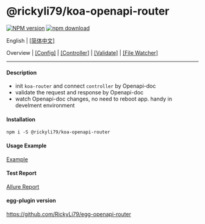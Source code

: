 # @rickyli79/koa-openapi-router
[![NPM version][npm-image]][npm-url]
[![npm download][download-image]][download-url]

[npm-image]: https://img.shields.io/npm/v/@rickyli79/koa-openapi-router.svg?style=flat-square
[npm-url]: https://npmjs.org/package/@rickyli79/koa-openapi-router
[download-image]: https://img.shields.io/npm/dm/@rickyli79/koa-openapi-router.svg?style=flat-square
[download-url]: https://npmjs.org/package/@rickyli79/koa-openapi-router

English | [[简体中文]](./README.zh-CN.md)

Overview | [[Config]][2] | [[Controller]][3] | [[Validate]][4] | [[File Watcher]][5]

[1]:README.md
[2]:./docs/en/Config.md
[3]:./docs/en/Controller.md
[4]:./docs/en/Validate.md
[5]:./docs/en/FileWatcher.md

---

#### Description
- init `koa-router` and connect `controller` by Openapi-doc
- validate the request and response by Openapi-doc
- watch Openapi-doc changes, no need to reboot app. handy in develment environment

#### Installation
```shell
npm i -S @rickyli79/koa-openapi-router
```

#### Usage Example
[Example](./test)

#### Test Report
[Allure Report](https://rickyli79.github.io/testing-reports/koa-openapi-router/allure-report/)

#### egg-plugin version
https://github.com/RickyLi79/egg-openapi-router
